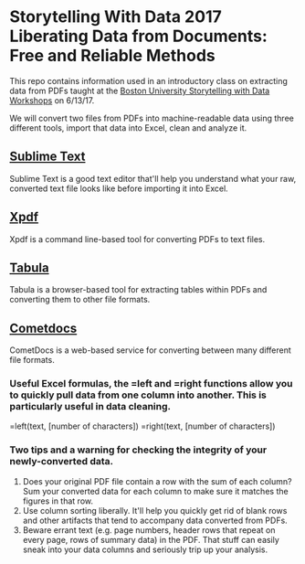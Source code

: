 # Storytelling With Data 2017 Liberating Data from Documents: Free and Reliable Methods
This repo contains information used in an introductory class on extracting data from PDFs taught at the [Boston University Storytelling with Data Workshops](https://www.bu.edu/com/data-storytelling/index.html) on 6/13/17.

We will convert two files from PDFs into machine-readable data using three different tools, import that data into Excel, clean and analyze it.

## [Sublime Text](https://www.sublimetext.com/)
Sublime Text is a good text editor that'll help you understand what your raw, converted text file looks like before importing it into Excel.

## [Xpdf](http://www.foolabs.com/xpdf/)
Xpdf is a command line-based tool for converting PDFs to text files.

## [Tabula](http://tabula.technology/)
Tabula is a browser-based tool for extracting tables within PDFs and converting them to other file formats.

## [Cometdocs](https://www.cometdocs.com/)
CometDocs is a web-based service for converting between many different file formats.

### Useful Excel formulas, the =left and =right functions allow you to quickly pull data from one column into another. This is particularly useful in data cleaning.
=left(text, [number of characters])
=right(text, [number of characters])

### Two tips and a warning for checking the integrity of your newly-converted data.
1. Does your original PDF file contain a row with the sum of each column? Sum your converted data for each column to make sure it matches the figures in that row.
2. Use column sorting liberally. It'll help you quickly get rid of blank rows and other artifacts that tend to accompany data converted from PDFs.
3. Beware errant text (e.g. page numbers, header rows that repeat on every page, rows of summary data) in the PDF. That stuff can easily sneak into your data columns and seriously trip up your analysis.
